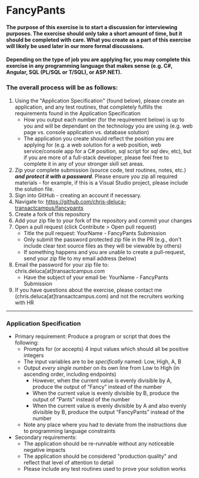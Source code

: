 # FancyPants

#### The purpose of this exercise is to start a discussion for interviewing purposes.  The exercise should only take a short amount of time, but it should be completed with care. What you create as a part of this exercise will likely be used later in our more formal discussions.

#### Depending on the type of job you are applying for, you may complete this exercise in any programming language that makes sense (e.g. C#, Angular, SQL (PL/SQL or T/SQL), or ASP.NET).

### The overall process will be as follows:
1. Using the "Application Specification" (found below), please create an application, and any test routines, that completely fulfills the requirements found in the Application Specification
    + How you output each number (for the requirement below) is up to you and will be dependant on the technology you are using (e.g. web page vs. console application vs. database solution)
    + The application you create should reflect the position you are applying for (e.g. a web solution for a web position, web service/console app for a C# position, sql script for sql dev, etc), but if you are more of a full-stack developer, please feel free to complete it in any of your stronger skill set areas.
1. Zip your complete submission (source code, test routines, notes, etc.) ***and protect it with a password***. Please ensure you zip all required materials - for example, if this is a Visual Studio project, please include the solution file.
1. Sign into GitHub - creating an account if necessary.
1. Navigate to: <https://github.com/chris-deluca-transactcampus/fancypants>
1. Create a fork of this repository
1. Add your zip file to your fork of the repository and commit your changes
1. Open a pull request (click Contribute > Open pull request)
    + Title the pull request: YourName - FancyPants Submission
    + Only submit the password protected zip file in the PR (e.g., don't include clear text source files as they will be viewable by others)
    + If something happens and you are unable to create a pull-request, send your zip file to my email address (below)
1. Email the password for your zip file to: chris.deluca[at]transactcampus.com 
    + Have the subject of your email be: YourName - FancyPants Submission
1. If you have questions about the exercise, please contact me (chris.deluca[at]transactcampus.com) and not the recruiters working with HR

<hr/>

### Application Specification
+ Primary requirement: Produce a program or script that does the following:
    + Prompts for (or accepts) 4 input values which should all be positive integers
    + The input variables are to be *specifically* named: Low, High, A, B
    + Output *every single number* on its own line from Low to High (in ascending order, including endpoints)
        + However, when the current value is evenly divisible by A, produce the output of “Fancy” instead of the number
        + When the current value is evenly divisible by B, produce the output of “Pants” instead of the number
        + When the current value is evenly divisible by A and also evenly divisible by B, produce the output “FancyPants” instead of the number
    + Note any place where you had to deviate from the instructions due to programming language constraints
+ Secondary requirements:
    + The application should be re-runnable without any noticeable negative impacts  
    + The application should be considered "production quality" and reflect that level of attention to detail
    + Please include any test routines used to prove your solution works
